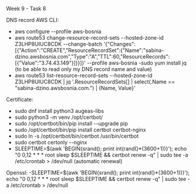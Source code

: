 Week 9 - Task 8


DNS record AWS CLI:
- aws configure --profile aws-bosnia
- aws route53 change-resource-record-sets --hosted-zone-id Z3LHP8UIUC8CDK --change-batch '{"Changes":[{"Action":"CREATE","ResourceRecordSet":{"Name":"sabina-dzino.awsbosnia.com","Type":"A","TTL":60,"ResourceRecords":[{"Value":"3.74.43.149"}]}}]}' --profile aws-bosnia
-sudo yum install jq (to be able to read only my DNS record name and value)
- aws route53 list-resource-record-sets --hosted-zone-id Z3LHP8UIUC8CDK | jq '.ResourceRecordSets[] | select(.Name == "sabina-dzino.awsbosnia.com.") | {Name, Value}'

Certificate:
- sudo dnf install python3 augeas-libs
- sudo python3 -m venv /opt/certbot/
- sudo /opt/certbot/bin/pip install --upgrade pip
- sudo /opt/certbot/bin/pip install certbot certbot-nginx
- sudo ln -s /opt/certbot/bin/certbot /usr/bin/certbot
- sudo certbot certonly --nginx
- SLEEPTIME=$(awk 'BEGIN{srand(); print int(rand()*(3600+1))}'); echo "0 0,12 * * * root sleep $SLEEPTIME && certbot renew -q" | sudo tee -a /etc/crontab > /dev/null (automatic renewal)

Openssl:
-SLEEPTIME=$(awk 'BEGIN{srand(); print int(rand()*(3600+1))}'); echo "0 0,12 * * * root sleep $SLEEPTIME && certbot renew -q" | sudo tee -a /etc/crontab > /dev/null

